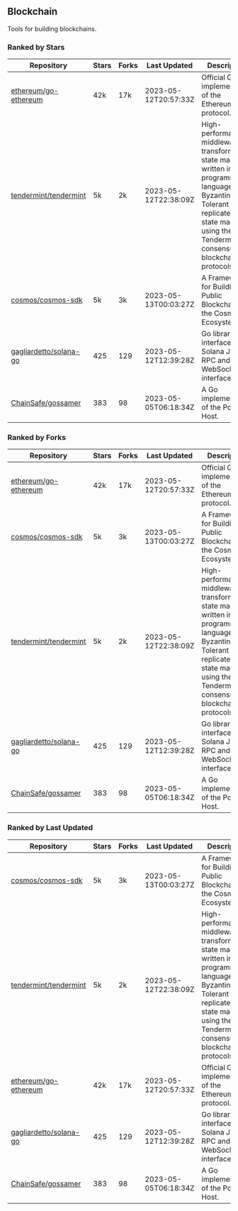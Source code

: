 ## Blockchain

Tools for building blockchains.

### Ranked by Stars

| Repository | Stars | Forks | Last Updated | Description | 
|------------|-------|-------|--------------|-------------|
| [ethereum/go-ethereum](https://github.com/ethereum/go-ethereum) | 42k | 17k | 2023-05-12T20:57:33Z |  Official Go implementation of the Ethereum protocol. |
| [tendermint/tendermint](https://github.com/tendermint/tendermint) | 5k | 2k | 2023-05-12T22:38:09Z |  High-performance middleware for transforming a state machine written in any programming language into a Byzantine Fault Tolerant replicated state machine using the Tendermint consensus and blockchain protocols. |
| [cosmos/cosmos-sdk](https://github.com/cosmos/cosmos-sdk) | 5k | 3k | 2023-05-13T00:03:27Z |  A Framework for Building Public Blockchains in the Cosmos Ecosystem. |
| [gagliardetto/solana-go](https://github.com/gagliardetto/solana-go) | 425 | 129 | 2023-05-12T12:39:28Z |  Go library to interface with Solana JSON RPC and WebSocket interfaces. |
| [ChainSafe/gossamer](https://github.com/ChainSafe/gossamer) | 383 | 98 | 2023-05-05T06:18:34Z |  A Go implementation of the Polkadot Host. |

### Ranked by Forks

| Repository | Stars | Forks | Last Updated | Description | 
|------------|-------|-------|--------------|-------------|
| [ethereum/go-ethereum](https://github.com/ethereum/go-ethereum) | 42k | 17k | 2023-05-12T20:57:33Z |  Official Go implementation of the Ethereum protocol. |
| [cosmos/cosmos-sdk](https://github.com/cosmos/cosmos-sdk) | 5k | 3k | 2023-05-13T00:03:27Z |  A Framework for Building Public Blockchains in the Cosmos Ecosystem. |
| [tendermint/tendermint](https://github.com/tendermint/tendermint) | 5k | 2k | 2023-05-12T22:38:09Z |  High-performance middleware for transforming a state machine written in any programming language into a Byzantine Fault Tolerant replicated state machine using the Tendermint consensus and blockchain protocols. |
| [gagliardetto/solana-go](https://github.com/gagliardetto/solana-go) | 425 | 129 | 2023-05-12T12:39:28Z |  Go library to interface with Solana JSON RPC and WebSocket interfaces. |
| [ChainSafe/gossamer](https://github.com/ChainSafe/gossamer) | 383 | 98 | 2023-05-05T06:18:34Z |  A Go implementation of the Polkadot Host. |

### Ranked by Last Updated

| Repository | Stars | Forks | Last Updated | Description | 
|------------|-------|-------|--------------|-------------|
| [cosmos/cosmos-sdk](https://github.com/cosmos/cosmos-sdk) | 5k | 3k | 2023-05-13T00:03:27Z |  A Framework for Building Public Blockchains in the Cosmos Ecosystem. |
| [tendermint/tendermint](https://github.com/tendermint/tendermint) | 5k | 2k | 2023-05-12T22:38:09Z |  High-performance middleware for transforming a state machine written in any programming language into a Byzantine Fault Tolerant replicated state machine using the Tendermint consensus and blockchain protocols. |
| [ethereum/go-ethereum](https://github.com/ethereum/go-ethereum) | 42k | 17k | 2023-05-12T20:57:33Z |  Official Go implementation of the Ethereum protocol. |
| [gagliardetto/solana-go](https://github.com/gagliardetto/solana-go) | 425 | 129 | 2023-05-12T12:39:28Z |  Go library to interface with Solana JSON RPC and WebSocket interfaces. |
| [ChainSafe/gossamer](https://github.com/ChainSafe/gossamer) | 383 | 98 | 2023-05-05T06:18:34Z |  A Go implementation of the Polkadot Host. |

